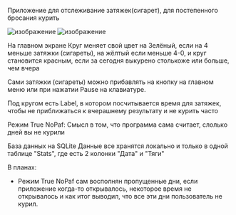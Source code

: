 Приложение для отслеживание затяжек(сигарет), для постепенного бросания курить

![изображение](https://github.com/user-attachments/assets/91ef17c1-c740-45ae-8a2d-c514985aea9c) ![изображение](https://github.com/user-attachments/assets/a7f4857c-fc28-4f24-9769-c2b49002ed3e)

На главном экране Круг меняет свой цвет на Зелёный, если на 4 меньше затяжки (сигареты), на жёлтый если меньше 4-0, и круг становится красным, если за сегодня выкурено столькоже или больше, чем вчера

Сами затяжки (сигареты) можно прибавлять на кнопку на главном меню или при нажатии Pause на клавиатуре.

Под кругом есть Label, в котором посчитывается время для затяжек, чтобы не приближаться к вчерашнему результату и не курить часто 

Режим True NoPaf:
Смысл в том, что программа сама считает, слолько дней вы не курили 

База данных на SQLite Данные все хранятся локально и только в одной таблице "Stats", где есть 2 колонки "Дата" и "Тяги"



В планах:
 - Режим True NoPaf сам восполнян пропущенные дни, если приложение когда-то открывалось, некоторое время не открывалось и как итог выводил, что все эти дни пользователь не курил.
